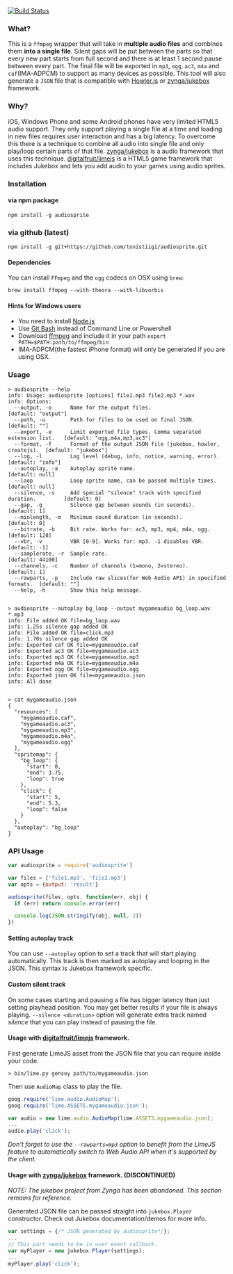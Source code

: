 [![Build Status](https://secure.travis-ci.org/tonistiigi/audiosprite.png)](http://travis-ci.org/tonistiigi/audiosprite)

### What?

This is a `ffmpeg` wrapper that will take in **multiple audio files** and combines them **into a single file**. Silent gaps will be put between the parts so that every new part starts from full second and there is at least 1 second pause between every part. The final file will be exported in `mp3`, `ogg`, `ac3`, `m4a` and `caf`(IMA-ADPCM) to support as many devices as possible. This tool will also generate a `JSON` file that is compatible with [Howler.js](https://github.com/goldfire/howler.js) or [zynga/jukebox](https://github.com/zynga/jukebox) framework.

### Why?

iOS, Windows Phone and some Android phones have very limited HTML5 audio support. They only support playing a single file at a time and loading in new files requires user interaction and has a big latency. To overcome this there is a technique to combine all audio into single file and only play/loop certain parts of that file. [zynga/jukebox](https://github.com/zynga/jukebox) is a audio framework that uses this technique.  [digitalfruit/limejs](https://github.com/digitalfruit/limejs) is a HTML5 game framework that includes Jukebox and lets you add audio to your games using audio sprites.

### Installation

#### via npm package
```
npm install -g audiosprite
```

### via github (latest)
```
npm install -g git+https://github.com/tonistiigi/audiosprite.git
```

#### Dependencies
You can install `FFmpeg` and the `ogg` codecs on OSX using `brew`:

```
brew install ffmpeg --with-theora --with-libvorbis
```

#### Hints for Windows users

- You need to install [Node.js](https://www.nodejs.org/)
- Use [Git Bash](http://git-scm.com/download/win) instead of Command Line or Powershell
- Download [ffmpeg](http://ffmpeg.zeranoe.com/builds/) and include it in your path `export PATH=$PATH:path/to/ffmpeg/bin`
- IMA-ADPCM(the fastest iPhone format) will only be generated if you are using OSX.

### Usage

```
> audiosprite --help
info: Usage: audiosprite [options] file1.mp3 file2.mp3 *.wav
info: Options:
  --output, -o      Name for the output files.                                   [default: "output"]
  --path, -u        Path for files to be used on final JSON.                     [default: ""]
  --export, -e      Limit exported file types. Comma separated extension list.   [default: "ogg,m4a,mp3,ac3"]
  --format, -f      Format of the output JSON file (jukebox, howler, createjs).  [default: "jukebox"]
  --log, -l         Log level (debug, info, notice, warning, error).             [default: "info"]
  --autoplay, -a    Autoplay sprite name.                                        [default: null]
  --loop            Loop sprite name, can be passed multiple times.              [default: null]
  --silence, -s     Add special "silence" track with specified duration.         [default: 0]
  --gap, -g         Silence gap between sounds (in seconds).                     [default: 1]
  --minlength, -m   Minimum sound duration (in seconds).                         [default: 0]
  --bitrate, -b     Bit rate. Works for: ac3, mp3, mp4, m4a, ogg.                [default: 128]
  --vbr, -v         VBR [0-9]. Works for: mp3. -1 disables VBR.                  [default: -1]
  --samplerate, -r  Sample rate.                                                 [default: 44100]
  --channels, -c    Number of channels (1=mono, 2=stereo).                       [default: 1]
  --rawparts, -p    Include raw slices(for Web Audio API) in specified formats.  [default: ""]
  --help, -h        Show this help message.


> audiosprite --autoplay bg_loop --output mygameaudio bg_loop.wav *.mp3
info: File added OK file=bg_loop.wav
info: 1.25s silence gap added OK
info: File added OK file=click.mp3
info: 1.70s silence gap added OK
info: Exported caf OK file=mygameaudio.caf
info: Exported ac3 OK file=mygameaudio.ac3
info: Exported mp3 OK file=mygameaudio.mp3
info: Exported m4a OK file=mygameaudio.m4a
info: Exported ogg OK file=mygameaudio.ogg
info: Exported json OK file=mygameaudio.json
info: All done


> cat mygameaudio.json
{
  "resources": [
    "mygameaudio.caf",
    "mygameaudio.ac3",
    "mygameaudio.mp3",
    "mygameaudio.m4a",
    "mygameaudio.ogg"
  ],
  "spritemap": {
    "bg_loop": {
      "start": 0,
      "end": 3.75,
      "loop": true
    },
    "click": {
      "start": 5,
      "end": 5.3,
      "loop": false
    }
  },
  "autoplay": "bg_loop"
}
```

### API Usage
```js
var audiosprite = require('audiosprite')

var files = ['file1.mp3', 'file2.mp3']
var opts = {output: 'result'}

audiosprite(files, opts, function(err, obj) {
  if (err) return console.error(err)

  console.log(JSON.stringify(obj, null, 2))
})
```

#### Setting autoplay track

You can use `--autoplay` option to set a track that will start playing automatically. This track is then marked as autoplay and looping in the JSON. This syntax is Jukebox framework specific.

#### Custom silent track

On some cases starting and pausing a file has bigger latency than just setting playhead position. You may get better results if your file is always playing. `--silence <duration>` option will generate extra track named *silence* that you can play instead of pausing the file.

#### Usage with [digitalfruit/limejs](https://github.com/digitalfruit/limejs) framework.

First generate LimeJS asset from the JSON file that you can require inside your code.

```
> bin/lime.py gensoy path/to/mygameaudio.json
```

Then use `AudioMap` class to play the file.

```javascript
goog.require('lime.audio.AudioMap');
goog.require('lime.ASSETS.mygameaudio.json');

var audio = new lime.audio.AudioMap(lime.ASSETS.mygameaudio.json);
...
audio.play('click');
```

*Don't forget to use the `--rawparts=mp3` option to benefit from the LimeJS feature to automatically switch to Web Audio API when it's supported by the client.*

#### Usage with [zynga/jukebox](https://github.com/zynga/jukebox) framework. (DISCONTINUED)

*NOTE: The jukebox project from Zynga has been abandoned. This section remains for reference.*

Generated JSON file can be passed straight into `jukebox.Player` constructor. Check out Jukebox documentation/demos for more info.

```javascript
var settings = {/* JSON generated by audiosprite*/};
...
// This part needs to be in user event callback.
var myPlayer = new jukebox.Player(settings);
...
myPlayer.play('click');
```
